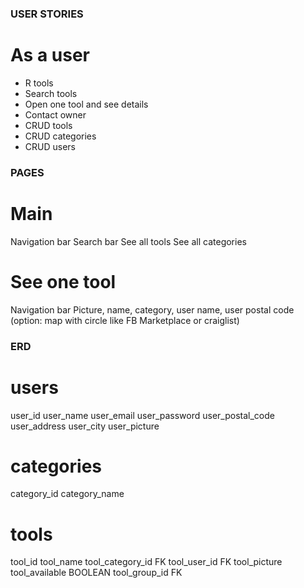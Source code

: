 ### USER STORIES

# As a user

- R tools
- Search tools
- Open one tool and see details 
- Contact owner
- CRUD tools
- CRUD categories
- CRUD users


### PAGES

# Main
Navigation bar
Search bar
See all tools
See all categories

# See one tool
Navigation bar
Picture, name, category, user name, user postal code (option: map with circle like FB Marketplace or craiglist)



### ERD

# users             
user_id
user_name
user_email
user_password
user_postal_code
user_address
user_city
user_picture

# categories
category_id
category_name

# tools
tool_id
tool_name
tool_category_id FK
tool_user_id FK
tool_picture
tool_available BOOLEAN
tool_group_id FK 



